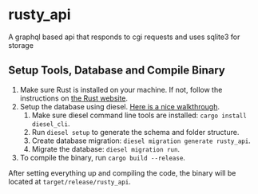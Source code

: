 # rusty_api
A graphql based api that responds to cgi requests and uses sqlite3 for storage

## Setup Tools, Database and Compile Binary
1. Make sure Rust is installed on your machine. If not, follow the instructions on [the Rust website](https://www.rust-lang.org/tools/install).
2. Setup the database using diesel. [Here is a nice walkthrough](http://diesel.rs/guides/getting-started/).
    1. Make sure diesel command line tools are installed: `cargo install diesel_cli`.
    2. Run `diesel setup` to generate the schema and folder structure. 
    3. Create database migration: `diesel migration generate rusty_api`.
    4. Migrate the database: `diesel migration run`.
3. To compile the binary, run `cargo build --release`.

After setting everything up and compiling the code, the binary will be located at `target/release/rusty_api`.